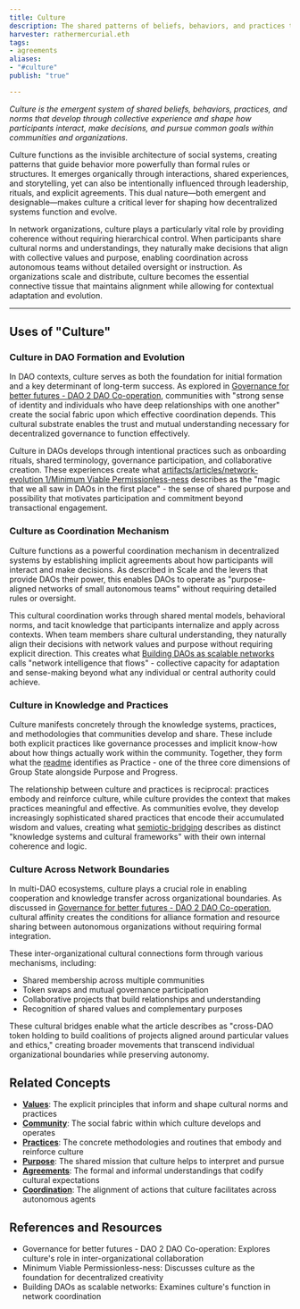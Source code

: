 ```yaml
---
title: Culture
description: The shared patterns of beliefs, behaviors, and practices that emerge from and shape interactions within communities and organizations 
harvester: rathermercurial.eth 
tags:
- agreements 
aliases:
- "#culture"
publish: "true"

---
```


_Culture is the emergent system of shared beliefs, behaviors, practices, and norms that develop through collective experience and shape how participants interact, make decisions, and pursue common goals within communities and organizations._

Culture functions as the invisible architecture of social systems, creating patterns that guide behavior more powerfully than formal rules or structures. It emerges organically through interactions, shared experiences, and storytelling, yet can also be intentionally influenced through leadership, rituals, and explicit agreements. This dual nature—both emergent and designable—makes culture a critical lever for shaping how decentralized systems function and evolve.

In network organizations, culture plays a particularly vital role by providing coherence without requiring hierarchical control. When participants share cultural norms and understandings, they naturally make decisions that align with collective values and purpose, enabling coordination across autonomous teams without detailed oversight or instruction. As organizations scale and distribute, culture becomes the essential connective tissue that maintains alignment while allowing for contextual adaptation and evolution.

---

## Uses of "Culture"

### Culture in DAO Formation and Evolution

In DAO contexts, culture serves as both the foundation for initial formation and a key determinant of long-term success. As explored in [Governance for better futures - DAO 2 DAO Co-operation](/artifacts/articles/governance-for-better-futures%201/Governance%20for%20better%20futures%20-%20DAO%202%20DAO%20Co-operation.md), communities with "strong sense of identity and individuals who have deep relationships with one another" create the social fabric upon which effective coordination depends. This cultural substrate enables the trust and mutual understanding necessary for decentralized governance to function effectively.

Culture in DAOs develops through intentional practices such as onboarding rituals, shared terminology, governance participation, and collaborative creation. These experiences create what [artifacts/articles/network-evolution 1/Minimum Viable Permissionless-ness](artifacts/articles/network-evolution%201/Minimum%20Viable%20Permissionless-ness) describes as the "magic that we all saw in DAOs in the first place" - the sense of shared purpose and possibility that motivates participation and commitment beyond transactional engagement.

### Culture as Coordination Mechanism

Culture functions as a powerful coordination mechanism in decentralized systems by establishing implicit agreements about how participants will interact and make decisions. As described in Scale and the levers that provide DAOs their power, this enables DAOs to operate as "purpose-aligned networks of small autonomous teams" without requiring detailed rules or oversight.

This cultural coordination works through shared mental models, behavioral norms, and tacit knowledge that participants internalize and apply across contexts. When team members share cultural understanding, they naturally align their decisions with network values and purpose without requiring explicit direction. This creates what [Building DAOs as scalable networks](/artifacts/articles/network-evolution%201/Building%20DAOs%20as%20scalable%20networks.md) calls "network intelligence that flows" - collective capacity for adaptation and sense-making beyond what any individual or central authority could achieve.

### Culture in Knowledge and Practices

Culture manifests concretely through the knowledge systems, practices, and methodologies that communities develop and share. These include both explicit practices like governance processes and implicit know-how about how things actually work within the community. Together, they form what the [readme](/artifacts/guides/dao-primitives-framework/readme.md) identifies as Practice - one of the three core dimensions of Group State alongside Purpose and Progress.

The relationship between culture and practices is reciprocal: practices embody and reinforce culture, while culture provides the context that makes practices meaningful and effective. As communities evolve, they develop increasingly sophisticated shared practices that encode their accumulated wisdom and values, creating what [semiotic-bridging](/tags/semiotic-bridging.md) describes as distinct "knowledge systems and cultural frameworks" with their own internal coherence and logic.

### Culture Across Network Boundaries

In multi-DAO ecosystems, culture plays a crucial role in enabling cooperation and knowledge transfer across organizational boundaries. As discussed in [Governance for better futures - DAO 2 DAO Co-operation](/artifacts/articles/governance-for-better-futures%201/Governance%20for%20better%20futures%20-%20DAO%202%20DAO%20Co-operation.md), cultural affinity creates the conditions for alliance formation and resource sharing between autonomous organizations without requiring formal integration.

These inter-organizational cultural connections form through various mechanisms, including:

- Shared membership across multiple communities
- Token swaps and mutual governance participation
- Collaborative projects that build relationships and understanding
- Recognition of shared values and complementary purposes

These cultural bridges enable what the article describes as "cross-DAO token holding to build coalitions of projects aligned around particular values and ethics," creating broader movements that transcend individual organizational boundaries while preserving autonomy.

## Related Concepts

- **[Values](/tags/values.md)**: The explicit principles that inform and shape cultural norms and practices
- **[Community](/tags/community.md)**: The social fabric within which culture develops and operates
- **[Practices](/tags/practices.md)**: The concrete methodologies and routines that embody and reinforce culture
- **[Purpose](/tags/purpose.md)**: The shared mission that culture helps to interpret and pursue
- **[Agreements](/tags/agreements.md)**: The formal and informal understandings that codify cultural expectations
- **[Coordination](/tags/coordination.md)**: The alignment of actions that culture facilitates across autonomous agents

## References and Resources

- Governance for better futures - DAO 2 DAO Co-operation: Explores culture's role in inter-organizational collaboration
- Minimum Viable Permissionless-ness: Discusses culture as the foundation for decentralized creativity
- Building DAOs as scalable networks: Examines culture's function in network coordination